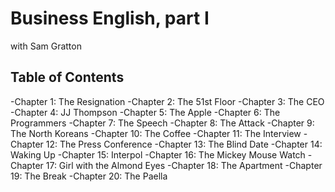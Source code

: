#   Business English, part I
with Sam Gratton


## Table of Contents

-Chapter 1: The Resignation
-Chapter 2: The 51st Floor
-Chapter 3: The CEO
-Chapter 4: JJ Thompson
-Chapter 5: The Apple
-Chapter 6: The Programmers
-Chapter 7: The Speech
-Chapter 8: The Attack
-Chapter 9: The North Koreans
-Chapter 10: The Coffee
-Chapter 11: The Interview
-Chapter 12: The Press Conference
-Chapter 13: The Blind Date
-Chapter 14: Waking Up
-Chapter 15: Interpol
-Chapter 16: The Mickey Mouse Watch
-Chapter 17: Girl with the Almond Eyes
-Chapter 18: The Apartment
-Chapter 19: The Break
-Chapter 20: The Paella